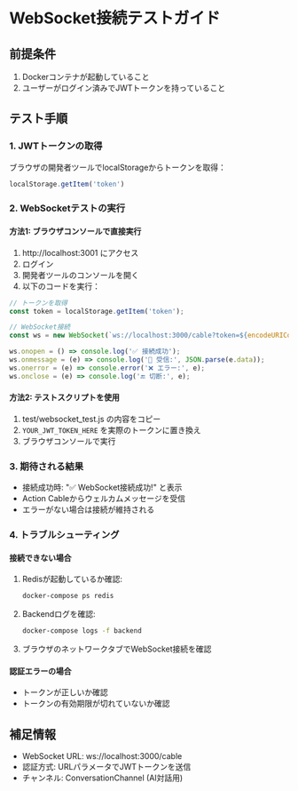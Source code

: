 # WebSocket接続テストガイド

## 前提条件
1. Dockerコンテナが起動していること
2. ユーザーがログイン済みでJWTトークンを持っていること

## テスト手順

### 1. JWTトークンの取得
ブラウザの開発者ツールでlocalStorageからトークンを取得：
```javascript
localStorage.getItem('token')
```

### 2. WebSocketテストの実行

#### 方法1: ブラウザコンソールで直接実行
1. http://localhost:3001 にアクセス
2. ログイン
3. 開発者ツールのコンソールを開く
4. 以下のコードを実行：

```javascript
// トークンを取得
const token = localStorage.getItem('token');

// WebSocket接続
const ws = new WebSocket(`ws://localhost:3000/cable?token=${encodeURIComponent(token)}`);

ws.onopen = () => console.log('✅ 接続成功');
ws.onmessage = (e) => console.log('📩 受信:', JSON.parse(e.data));
ws.onerror = (e) => console.error('❌ エラー:', e);
ws.onclose = (e) => console.log('🔚 切断:', e);
```

#### 方法2: テストスクリプトを使用
1. test/websocket_test.js の内容をコピー
2. `YOUR_JWT_TOKEN_HERE` を実際のトークンに置き換え
3. ブラウザコンソールで実行

### 3. 期待される結果
- 接続成功時: "✅ WebSocket接続成功!" と表示
- Action Cableからウェルカムメッセージを受信
- エラーがない場合は接続が維持される

### 4. トラブルシューティング

#### 接続できない場合
1. Redisが起動しているか確認:
   ```bash
   docker-compose ps redis
   ```

2. Backendログを確認:
   ```bash
   docker-compose logs -f backend
   ```

3. ブラウザのネットワークタブでWebSocket接続を確認

#### 認証エラーの場合
- トークンが正しいか確認
- トークンの有効期限が切れていないか確認

## 補足情報
- WebSocket URL: ws://localhost:3000/cable
- 認証方式: URLパラメータでJWTトークンを送信
- チャンネル: ConversationChannel (AI対話用)